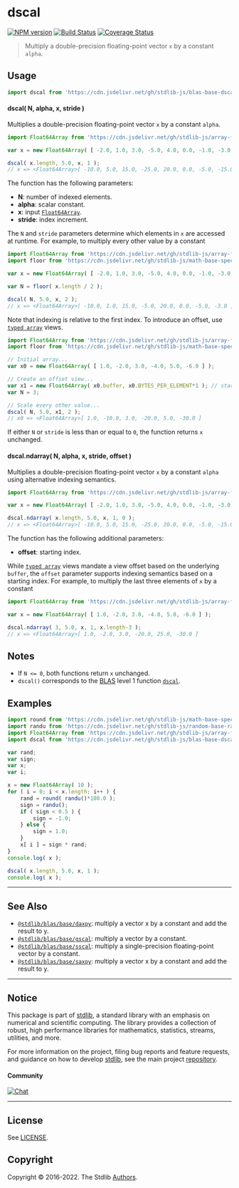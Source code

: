 <!--

@license Apache-2.0

Copyright (c) 2020 The Stdlib Authors.

Licensed under the Apache License, Version 2.0 (the "License");
you may not use this file except in compliance with the License.
You may obtain a copy of the License at

   http://www.apache.org/licenses/LICENSE-2.0

Unless required by applicable law or agreed to in writing, software
distributed under the License is distributed on an "AS IS" BASIS,
WITHOUT WARRANTIES OR CONDITIONS OF ANY KIND, either express or implied.
See the License for the specific language governing permissions and
limitations under the License.

-->

# dscal

[![NPM version][npm-image]][npm-url] [![Build Status][test-image]][test-url] [![Coverage Status][coverage-image]][coverage-url] <!-- [![dependencies][dependencies-image]][dependencies-url] -->

> Multiply a double-precision floating-point vector `x` by a constant `alpha`.



<section class="usage">

## Usage

```javascript
import dscal from 'https://cdn.jsdelivr.net/gh/stdlib-js/blas-base-dscal@v0.0.9-deno/mod.js';
```

#### dscal( N, alpha, x, stride )

Multiplies a double-precision floating-point vector `x` by a constant `alpha`.

```javascript
import Float64Array from 'https://cdn.jsdelivr.net/gh/stdlib-js/array-float64@deno/mod.js';

var x = new Float64Array( [ -2.0, 1.0, 3.0, -5.0, 4.0, 0.0, -1.0, -3.0 ] );

dscal( x.length, 5.0, x, 1 );
// x => <Float64Array>[ -10.0, 5.0, 15.0, -25.0, 20.0, 0.0, -5.0, -15.0 ]
```

The function has the following parameters:

-   **N**: number of indexed elements.
-   **alpha**: scalar constant.
-   **x**: input [`Float64Array`][@stdlib/array/float64].
-   **stride**: index increment.

The `N` and `stride` parameters determine which elements in `x` are accessed at runtime. For example, to multiply every other value by a constant

```javascript
import Float64Array from 'https://cdn.jsdelivr.net/gh/stdlib-js/array-float64@deno/mod.js';
import floor from 'https://cdn.jsdelivr.net/gh/stdlib-js/math-base-special-floor@deno/mod.js';

var x = new Float64Array( [ -2.0, 1.0, 3.0, -5.0, 4.0, 0.0, -1.0, -3.0 ] );

var N = floor( x.length / 2 );

dscal( N, 5.0, x, 2 );
// x => <Float64Array>[ -10.0, 1.0, 15.0, -5.0, 20.0, 0.0, -5.0, -3.0 ]
```

Note that indexing is relative to the first index. To introduce an offset, use [`typed array`][mdn-typed-array] views.

```javascript
import Float64Array from 'https://cdn.jsdelivr.net/gh/stdlib-js/array-float64@deno/mod.js';
import floor from 'https://cdn.jsdelivr.net/gh/stdlib-js/math-base-special-floor@deno/mod.js';

// Initial array...
var x0 = new Float64Array( [ 1.0, -2.0, 3.0, -4.0, 5.0, -6.0 ] );

// Create an offset view...
var x1 = new Float64Array( x0.buffer, x0.BYTES_PER_ELEMENT*1 ); // start at 2nd element
var N = 3;

// Scale every other value...
dscal( N, 5.0, x1, 2 );
// x0 => <Float64Array>[ 1.0, -10.0, 3.0, -20.0, 5.0, -30.0 ]
```

If either `N` or `stride` is less than or equal to `0`, the function returns `x` unchanged.

#### dscal.ndarray( N, alpha, x, stride, offset )

Multiplies a double-precision floating-point vector `x` by a constant `alpha` using alternative indexing semantics.

```javascript
import Float64Array from 'https://cdn.jsdelivr.net/gh/stdlib-js/array-float64@deno/mod.js';

var x = new Float64Array( [ -2.0, 1.0, 3.0, -5.0, 4.0, 0.0, -1.0, -3.0 ] );

dscal.ndarray( x.length, 5.0, x, 1, 0 );
// x => <Float64Array>[ -10.0, 5.0, 15.0, -25.0, 20.0, 0.0, -5.0, -15.0 ]
```

The function has the following additional parameters:

-   **offset**: starting index.

While [`typed array`][mdn-typed-array] views mandate a view offset based on the underlying `buffer`, the `offset` parameter supports indexing semantics based on a starting index. For example, to multiply the last three elements of `x` by a constant

```javascript
import Float64Array from 'https://cdn.jsdelivr.net/gh/stdlib-js/array-float64@deno/mod.js';

var x = new Float64Array( [ 1.0, -2.0, 3.0, -4.0, 5.0, -6.0 ] );

dscal.ndarray( 3, 5.0, x, 1, x.length-3 );
// x => <Float64Array>[ 1.0, -2.0, 3.0, -20.0, 25.0, -30.0 ]
```

</section>

<!-- /.usage -->

<section class="notes">

## Notes

-   If `N <= 0`, both functions return `x` unchanged.
-   `dscal()` corresponds to the [BLAS][blas] level 1 function [`dscal`][dscal].

</section>

<!-- /.notes -->

<section class="examples">

## Examples

<!-- eslint no-undef: "error" -->

```javascript
import round from 'https://cdn.jsdelivr.net/gh/stdlib-js/math-base-special-round@deno/mod.js';
import randu from 'https://cdn.jsdelivr.net/gh/stdlib-js/random-base-randu@deno/mod.js';
import Float64Array from 'https://cdn.jsdelivr.net/gh/stdlib-js/array-float64@deno/mod.js';
import dscal from 'https://cdn.jsdelivr.net/gh/stdlib-js/blas-base-dscal@v0.0.9-deno/mod.js';

var rand;
var sign;
var x;
var i;

x = new Float64Array( 10 );
for ( i = 0; i < x.length; i++ ) {
    rand = round( randu()*100.0 );
    sign = randu();
    if ( sign < 0.5 ) {
        sign = -1.0;
    } else {
        sign = 1.0;
    }
    x[ i ] = sign * rand;
}
console.log( x );

dscal( x.length, 5.0, x, 1 );
console.log( x );
```

</section>

<!-- /.examples -->

<!-- Section for related `stdlib` packages. Do not manually edit this section, as it is automatically populated. -->

<section class="related">

* * *

## See Also

-   <span class="package-name">[`@stdlib/blas/base/daxpy`][@stdlib/blas/base/daxpy]</span><span class="delimiter">: </span><span class="description">multiply a vector x by a constant and add the result to y.</span>
-   <span class="package-name">[`@stdlib/blas/base/gscal`][@stdlib/blas/base/gscal]</span><span class="delimiter">: </span><span class="description">multiply a vector by a constant.</span>
-   <span class="package-name">[`@stdlib/blas/base/sscal`][@stdlib/blas/base/sscal]</span><span class="delimiter">: </span><span class="description">multiply a single-precision floating-point vector by a constant.</span>
-   <span class="package-name">[`@stdlib/blas/base/saxpy`][@stdlib/blas/base/saxpy]</span><span class="delimiter">: </span><span class="description">multiply a vector x by a constant and add the result to y.</span>

</section>

<!-- /.related -->

<!-- Section for all links. Make sure to keep an empty line after the `section` element and another before the `/section` close. -->


<section class="main-repo" >

* * *

## Notice

This package is part of [stdlib][stdlib], a standard library with an emphasis on numerical and scientific computing. The library provides a collection of robust, high performance libraries for mathematics, statistics, streams, utilities, and more.

For more information on the project, filing bug reports and feature requests, and guidance on how to develop [stdlib][stdlib], see the main project [repository][stdlib].

#### Community

[![Chat][chat-image]][chat-url]

---

## License

See [LICENSE][stdlib-license].


## Copyright

Copyright &copy; 2016-2022. The Stdlib [Authors][stdlib-authors].

</section>

<!-- /.stdlib -->

<!-- Section for all links. Make sure to keep an empty line after the `section` element and another before the `/section` close. -->

<section class="links">

[npm-image]: http://img.shields.io/npm/v/@stdlib/blas-base-dscal.svg
[npm-url]: https://npmjs.org/package/@stdlib/blas-base-dscal

[test-image]: https://github.com/stdlib-js/blas-base-dscal/actions/workflows/test.yml/badge.svg?branch=v0.0.9
[test-url]: https://github.com/stdlib-js/blas-base-dscal/actions/workflows/test.yml?query=branch:v0.0.9

[coverage-image]: https://img.shields.io/codecov/c/github/stdlib-js/blas-base-dscal/main.svg
[coverage-url]: https://codecov.io/github/stdlib-js/blas-base-dscal?branch=main

<!--

[dependencies-image]: https://img.shields.io/david/stdlib-js/blas-base-dscal.svg
[dependencies-url]: https://david-dm.org/stdlib-js/blas-base-dscal/main

-->

[chat-image]: https://img.shields.io/gitter/room/stdlib-js/stdlib.svg
[chat-url]: https://gitter.im/stdlib-js/stdlib/

[stdlib]: https://github.com/stdlib-js/stdlib

[stdlib-authors]: https://github.com/stdlib-js/stdlib/graphs/contributors

[umd]: https://github.com/umdjs/umd
[es-module]: https://developer.mozilla.org/en-US/docs/Web/JavaScript/Guide/Modules

[deno-url]: https://github.com/stdlib-js/blas-base-dscal/tree/deno
[umd-url]: https://github.com/stdlib-js/blas-base-dscal/tree/umd
[esm-url]: https://github.com/stdlib-js/blas-base-dscal/tree/esm
[branches-url]: https://github.com/stdlib-js/blas-base-dscal/blob/main/branches.md

[stdlib-license]: https://raw.githubusercontent.com/stdlib-js/blas-base-dscal/main/LICENSE

[blas]: http://www.netlib.org/blas

[dscal]: http://www.netlib.org/lapack/explore-html/de/da4/group__double__blas__level1.html

[@stdlib/array/float64]: https://github.com/stdlib-js/array-float64/tree/deno

[mdn-typed-array]: https://developer.mozilla.org/en-US/docs/Web/JavaScript/Reference/Global_Objects/TypedArray

<!-- <related-links> -->

[@stdlib/blas/base/daxpy]: https://github.com/stdlib-js/blas-base-daxpy/tree/deno

[@stdlib/blas/base/gscal]: https://github.com/stdlib-js/blas-base-gscal/tree/deno

[@stdlib/blas/base/sscal]: https://github.com/stdlib-js/blas-base-sscal/tree/deno

[@stdlib/blas/base/saxpy]: https://github.com/stdlib-js/blas-base-saxpy/tree/deno

<!-- </related-links> -->

</section>

<!-- /.links -->

